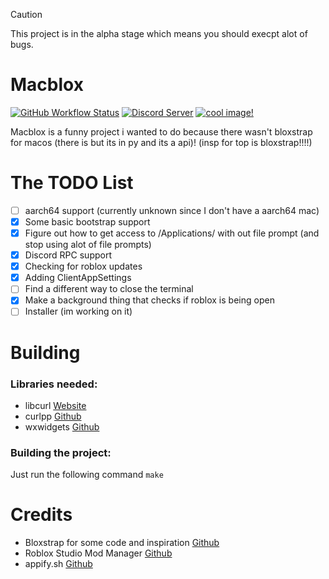> [!CAUTION]
> This project is in the alpha stage which means you should execpt alot of bugs.

# Macblox
[![GitHub Workflow Status](https://img.shields.io/github/actions/workflow/status/SomeRandomGuy45/MacBlox/c-cpp.yml?branch=main&label=builds)](https://github.com/SomeRandomGuy45/MacBlox/actions)
[![Discord Server](https://img.shields.io/discord/1273371922226483342?logo=discord&logoColor=white&color=4d3dff)](https://discord.gg/veT7GWJQ6Q)
[![cool image!](https://img.shields.io/badge/macblox%20is%20cool-yes-8A2BE2)](https://tenor.com/view/pizza-pizza-rolls-pizza-roll-gif-26147512)

Macblox is a funny project i wanted to do because there wasn't bloxstrap for macos (there is but its in py and its a api)!
(insp for top is bloxstrap!!!!)

# The TODO List
- [ ] aarch64 support (currently unknown since I don't have a aarch64 mac)
- [x] Some basic bootstrap support
- [x] Figure out how to get access to /Applications/ with out file prompt (and stop using alot of file prompts)
- [x] Discord RPC support
- [x] Checking for roblox updates
- [x] Adding ClientAppSettings
- [ ] Find a different way to close the terminal
- [x] Make a background thing that checks if roblox is being open
- [ ] Installer (im working on it)

# Building
### Libraries needed:
* libcurl [Website](https://curl.se/libcurl/)
* curlpp [Github](https://github.com/jpbarrette/curlpp/)
* wxwidgets [Github](https://github.com/wxWidgets/wxWidgets)
### Building the project:
Just run the following command
``
make
``

# Credits
* Bloxstrap for some code and inspiration [Github](https://github.com/pizzaboxer/bloxstrap)
* Roblox Studio Mod Manager [Github](https://github.com/MaximumADHD/Roblox-Studio-Mod-Manager)
* appify.sh [Github](https://gist.github.com/advorak/1403124)